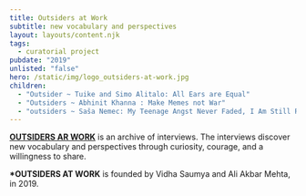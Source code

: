 ```yaml
---
title: Outsiders at Work
subtitle: new vocabulary and perspectives
layout: layouts/content.njk
tags:
  - curatorial project
pubdate: "2019"
unlisted: "false"
hero: /static/img/logo_outsiders-at-work.jpg
children:
  - "Outsider ~ Tuike and Simo Alitalo: All Ears are Equal"
  - "Outsiders ~ Abhinit Khanna : Make Memes not War"
  - "outsiders ~ Saša Nemec: My Teenage Angst Never Faded, I Am Still Rebelling"
---
```

[**OUTSIDERS AR WORK**](https://outsidersatwork.wordpress.com/) is an archive of interviews. The interviews discover new vocabulary and perspectives through curiosity, courage, and a willingness to share.

**\*OUTSIDERS AT WORK** is founded by Vidha Saumya and Ali Akbar Mehta, in 2019.
